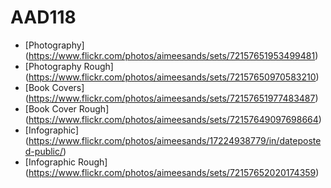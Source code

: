 # AAD118

- [Photography] (https://www.flickr.com/photos/aimeesands/sets/72157651953499481)
- [Photography Rough] (https://www.flickr.com/photos/aimeesands/sets/72157650970583210)
- [Book Covers] (https://www.flickr.com/photos/aimeesands/sets/72157651977483487)
- [Book Cover Rough] (https://www.flickr.com/photos/aimeesands/sets/72157649097698664)
- [Infographic] (https://www.flickr.com/photos/aimeesands/17224938779/in/dateposted-public/)
- [Infographic Rough] (https://www.flickr.com/photos/aimeesands/sets/72157652020174359)




